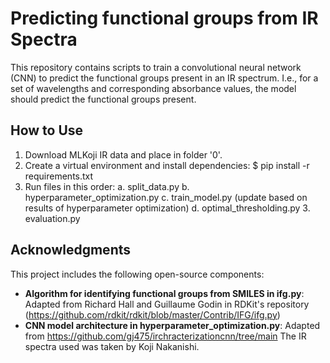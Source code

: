 # Predicting functional groups from IR Spectra
This repository contains scripts to train a convolutional neural network (CNN) to predict the functional groups present in an IR spectrum. I.e., for a set of wavelengths and corresponding absorbance values, the model should predict the functional groups present. 

## How to Use
1. Download MLKoji IR data and place in folder '0'.
2. Create a virtual environment and install dependencies:
   $ pip install -r requirements.txt
3. Run files in this order:
   a. split_data.py
   b. hyperparameter_optimization.py
   c. train_model.py (update based on results of hyperparameter optimization)
   d. optimal_thresholding.py
   3. evaluation.py

## Acknowledgments
This project includes the following open-source components:  
- **Algorithm for identifying functional groups from SMILES in ifg.py**: Adapted from Richard Hall and Guillaume Godin in RDKit's repository (https://github.com/rdkit/rdkit/blob/master/Contrib/IFG/ifg.py)
- **CNN model architecture in hyperparameter_optimization.py**: Adapted from https://github.com/gj475/irchracterizationcnn/tree/main
The IR spectra used was taken by Koji Nakanishi.
